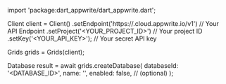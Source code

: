 import 'package:dart_appwrite/dart_appwrite.dart';

Client client = Client()
    .setEndpoint('https://<REGION>.cloud.appwrite.io/v1') // Your API Endpoint
    .setProject('<YOUR_PROJECT_ID>') // Your project ID
    .setKey('<YOUR_API_KEY>'); // Your secret API key

Grids grids = Grids(client);

Database result = await grids.createDatabase(
    databaseId: '<DATABASE_ID>',
    name: '<NAME>',
    enabled: false, // (optional)
);
